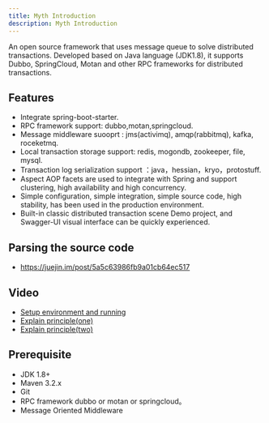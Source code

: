 ```yaml
---
title: Myth Introduction
description: Myth Introduction
---
```


An open source framework that uses message queue to solve distributed transactions. Developed based on Java language (JDK1.8), it supports Dubbo, SpringCloud, Motan and other RPC frameworks for distributed transactions.

## Features

* Integrate  spring-boot-starter.
* RPC framework support: dubbo,motan,springcloud.
* Message middleware suooprt : jms(activimq), amqp(rabbitmq), kafka, roceketmq.
* Local transaction storage support: redis, mogondb, zookeeper, file, mysql.
* Transaction log serialization support ：java，hessian，kryo，protostuff.
* Aspect AOP facets are used to integrate with Spring and support clustering, high availability and high concurrency.
* Simple configuration, simple integration, simple source code, high stability, has been used in the production environment.
* Built-in classic distributed transaction scene Demo project, and Swagger-UI visual interface can be quickly experienced.


## Parsing the source code

* https://juejin.im/post/5a5c63986fb9a01cb64ec517 

## Video

* [Setup  environment and running](http://www.iqiyi.com/w_19rw5zuigl.html)
* [Explain principle(one)](http://www.iqiyi.com/w_19rw5ztpkh.html)
* [Explain principle(two)](http://www.iqiyi.com/w_19rw5zslm1.html)

## Prerequisite

* JDK 1.8+
* Maven 3.2.x
* Git
* RPC framework dubbo or motan or springcloud。
* Message Oriented Middleware
